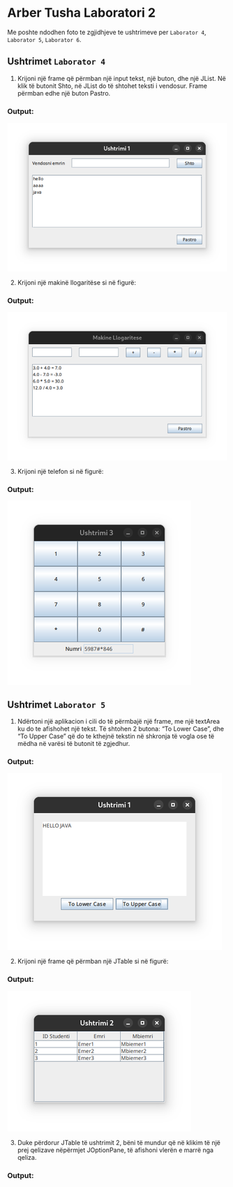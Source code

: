 # Arber Tusha Laboratori 2

Me poshte ndodhen foto te zgjidhjeve te ushtrimeve per `Laborator 4`, `Laborator 5`, `Laborator 6`.

## Ushtrimet `Laborator 4`

1. Krijoni një frame që përmban një input tekst, një buton, dhe një JList. Në klik të butonit
   Shto, në JList do të shtohet teksti i vendosur. Frame përmban edhe një buton Pastro.

### Output:

![Ushtrimi 1](/Screenshots/lab-4-ushtrimi-1.png)

2. Krijoni një makinë llogaritëse si në figurë:

### Output:

![Ushtrimi 2](/Screenshots/lab-4-ushtrimi-2.png)

3. Krijoni një telefon si në figurë:

### Output:

![Ushtrimi 3](/Screenshots/lab-4-ushtrimi-3.png)

## Ushtrimet `Laborator 5`

1. Ndërtoni një aplikacion i cili do të përmbajë një frame, me një textArea ku do te
   afishohet një tekst. Të shtohen 2 butona: “To Lower Case”, dhe “To Upper Case”
   që do te kthejnë tekstin në shkronja të vogla ose të mëdha në varësi të butonit të
   zgjedhur.

### Output:

![Ushtrimi 1](/Screenshots/lab-5-ushtrimi-1.png)

2. Krijoni një frame që përmban një JTable si në figurë:

### Output:

![Ushtrimi 2](/Screenshots/lab-5-ushtrimi-2.png)

3. Duke përdorur JTable të ushtrimit 2, bëni të mundur që në klikim të një prej
   qelizave nëpërmjet JOptionPane, të afishoni vlerën e marrë nga qeliza.

### Output:
